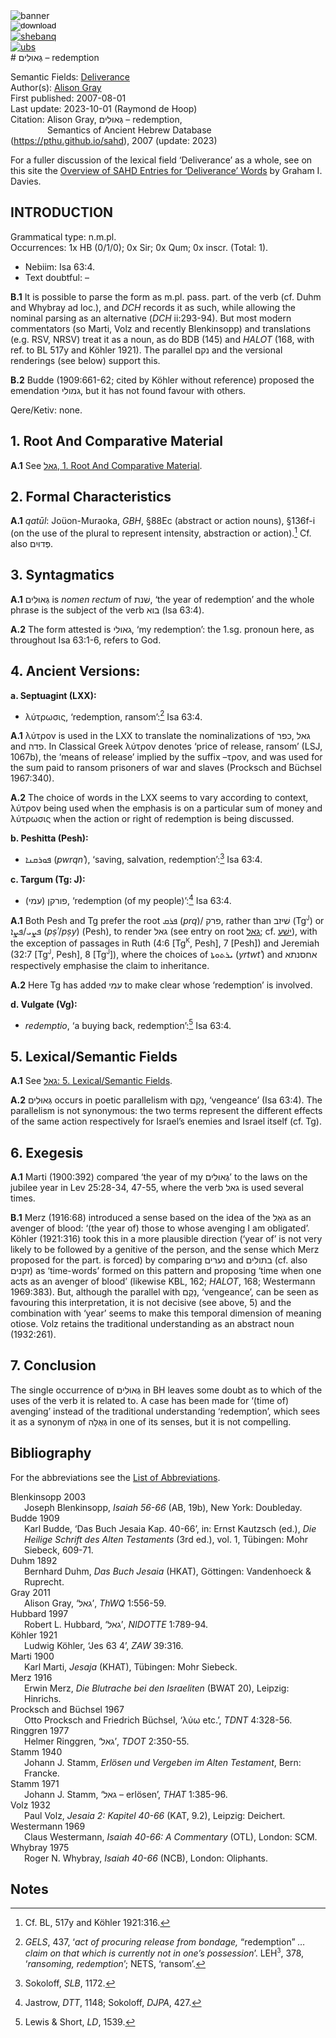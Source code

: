 <html><body><img id="banner" src="/sahd/images/banners/banner.png" alt="banner" /></body></html>

<div><input id="download" title="Download/print the document" type="image" onclick="print_document()" src="/sahd/images/icons/download3.png" alt="download" /></div><div><a id="shebanq" title="Word in SHEBANQ" href="https://shebanq.ancient-data.org/hebrew/word?id=1GAWLJMn" target="_blank"><img src="/sahd/images/icons/shebanq.png" alt="shebanq"></a></div><div><a id="ubs" title="Word in Semantic Dictionary of Biblical Hebrew" href="https://semanticdictionary.org/semdic.php?databaseType=SDBH&language=en&lemma=גְּאוּלִים&startPage=1" target="_blank"><img src="/sahd/images/icons/ubs.png" alt="ubs"></a></div># גְּאוּלִים – redemption

Semantic Fields:
[Deliverance](../semantic_fields/deliverance.md)&nbsp;&nbsp;&nbsp;<br>Author(s):
[Alison Gray](../contributors/alison_gray.md)<br>
First published: 2007-08-01<br>Last update: 2023-10-01 (Raymond de Hoop) <br>Citation: Alison Gray, גְּאוּלִים – redemption, <br>                    &nbsp;&nbsp;&nbsp;&nbsp;&nbsp;&nbsp;&nbsp;&nbsp;&nbsp;&nbsp;&nbsp;&nbsp;&nbsp;&nbsp;                    Semantics of Ancient Hebrew Database (https://pthu.github.io/sahd), 2007 (update: 2023)



For a fuller discussion of the lexical field ‘Deliverance’ as a whole, see on this site the 
<a href="/sahd/miscellaneous/overview_deliverance/">Overview
of SAHD Entries for ‘Deliverance’ Words</a> by Graham I. Davies.

## INTRODUCTION

Grammatical type: n.m.pl.  
Occurrences: 1x HB (0/1/0); 0x Sir; 0x Qum; 0x inscr. (Total: 1).

* Nebiim: Isa 63:4.
* Text doubtful: –


<b>B.1</b>  It is possible to parse the form as m.pl. pass. part. of the verb (cf. Duhm and Whybray ad loc.), and <i>DCH</i> records it as such, while allowing the nominal parsing as an alternative (<i>DCH</i> ii:293-94). But most modern commentators (so Marti, Volz and recently Blenkinsopp) and translations (e.g. RSV, NRSV) treat it as a noun, as do BDB (145) and <i>HALOT</i> (168, with ref. to BL 517y and Köhler 1921). The
parallel <span dir="rtl" lang="he">נקם</span> and the versional renderings (see below) support this.

<b>B.2</b>  Budde (1909:661-62; cited by Köhler without reference) proposed the emendation <span dir="rtl" lang="he">גמולי</span>, but it has not found favour with others.

Qere/Ketiv: none.

## 1. Root And Comparative Material

<b>A.1</b> 
See <a href="https://pthu.github.io/sahd/words/to_redeem/#1-root-and-comparative-material"><span dir="rtl" lang="he">גאל</span>, 1. Root And Comparative Material</a>.


## 2. Formal Characteristics

<b>A.1</b>  <i>qatūl</i>: Joüon-Muraoka, <i>GBH</i>, §88Ec (abstract or action nouns),
§136f-i (on the use of the plural to represent intensity, abstraction or action).[^1] Cf. also <span dir="rtl" lang="he">פְּדוּיִם</span>.

[^1]: Cf. BL, 517y and Köhler 1921:316.


## 3. Syntagmatics


<b>A.1</b>  <span dir="rtl" lang="he">גְּאוּלִים</span> is <i>nomen rectum</i> of <span dir="rtl" lang="he">שׁנת</span>, ‘the year of redemption’ and the whole phrase is the subject of the verb <span dir="rtl" lang="he">בוא</span> (Isa 63:4).

<b>A.2</b>  The form attested is <span dir="rtl" lang="he">גאולי</span>, ‘my redemption’: the 1.sg. pronoun here, as throughout Isa 63:1-6, refers to God.

## 4. Ancient Versions:

<b> a. Septuagint (LXX):</b>

* λύτρωσις, ‘redemption, ransom’:[^2] Isa 63:4.

[^2]: <i>GELS</i>, 437, ‘<i>act of procuring release from bondage,</i> “redemption” <i> … claim on that which is currently not in one’s possession</i>’. LEH<sup><small>3</small></sup>, 378, ‘<i>ransoming, redemption</i>’; NETS, ‘ransom’.

<b>A.1</b>  λύτρον is used in the LXX to translate the nominalizations of <span dir="rtl" lang="he">כפר</span>,
<span dir="rtl" lang="he">גאל</span> and <span dir="rtl" lang="he">פדה</span>. In Classical Greek λύτρον denotes ‘price of release, ransom’ (LSJ, 1067b), the ‘means of release’ implied by the suffix –τρον, and was used for the sum paid to ransom prisoners of war and slaves (Procksch and Büchsel 1967:340).

<b>A.2</b>  The choice of words in the LXX seems to vary according to context, λύτρον being used when the emphasis is on a particular sum of money and λύτρωσις when the action or right of redemption is being discussed.

<b>b. Peshitta (Pesh):</b>

* <span dir="rtl">ܦܘܪܩܢܐ</span>
(<i>pwrqnʾ</i>), ‘saving, salvation, redemption’:[^3] Isa 63:4.

[^3]: Sokoloff, <i>SLB</i>, 1172.

<b>c. Targum (Tg: J):</b>

* <span dir="rtl" lang="he">פורקן (עמי)</span>,
‘redemption (of my people)’:[^4] Isa 63:4.

[^4]: Jastrow, <i>DTT</i>, 1148; Sokoloff, <i>DJPA</i>, 427.

<b>A.1</b>  Both Pesh and Tg prefer the root ܦܪܩ (<i>prq</i>)/ פרק, rather than <span dir="rtl" lang="he">שׁיזב</span> (Tg<sup><small>J</small></sup>) or <span dir="rtl">ܦܨܝ/ܦܨܐ</span> 
(<i>pṣʾ</i>/<i>pṣy</i>) (Pesh), to render גאל 
(see entry on root <a href="https://pthu.github.io/sahd/words/to_redeem/"><span dir="rtl" lang="he">גאל</span></a>; cf. <a href="https://pthu.github.io/sahd/words/to_save%2C_help/"><span dir="rtl" lang="he">ישׁע</span></a>), 
with the exception of passages in Ruth (4:6 [Tg<sup><small>K</small></sup>, Pesh], 7 [Pesh]) and Jeremiah (32:7 [Tg<sup><small>J</small></sup>, Pesh], 8 [Tg<sup><small>J</small></sup>]), where the choices of 
<span dir="rtl">ܝܪܬܘܬܐ</span>
(<i>yrtwtʾ</i>) 
and <span dir="rtl" lang="he">אחסנתא</span> respectively emphasise the claim to inheritance.


<b>A.2</b>  Here Tg has added עמי to make clear whose ‘redemption’ is
    involved.


<b>d. Vulgate (Vg):</b>

* <i>redemptio</i>, ‘a buying back, redemption’:[^5] Isa 63:4.

[^5]: Lewis & Short, <i>LD</i>, 1539.

## 5. Lexical/Semantic Fields

<b>A.1</b>  See
<a href="https://pthu.github.io/sahd/words/to_redeem/#5-lexicalsemantic-fields"><span dir="rtl" lang="he">גאל</span>: 5. Lexical/Semantic Fields</a>.


<b>A.2</b>  <span dir="rtl" lang="he">גְּאוּלִים</span> occurs in poetic parallelism with <span dir="rtl" lang="he">נָקָם</span>, ‘vengeance’ (Isa
63:4). The parallelism is not synonymous: the two terms represent the
different effects of the same action respectively for Israel’s enemies
and Israel itself (cf. Tg).

## 6. Exegesis


<b>A.1</b>  Marti (1900:392) compared ‘the year of my <span dir="rtl" lang="he">גְּאוּלִים</span>’ to the laws on the jubilee year in Lev 25:28-34, 47-55, where the verb <span dir="rtl" lang="he">גאל</span> is used several times.


<b>B.1</b>  Merz (1916:68) introduced a sense based on the idea of the <span dir="rtl" lang="he">גֹּאֵל</span>
as an avenger of blood: ‘(the year of) those to whose avenging I am
obligated’. Köhler (1921:316) took this in a more plausible direction
(‘year of’ is not very likely to be followed by a genitive of the
person, and the sense which Merz proposed for the part. is forced) by
comparing <span dir="rtl" lang="he">נערים</span> and <span dir="rtl" lang="he">בתולים</span> (cf. also <span dir="rtl" lang="he">זקנים</span>) as ‘time-words’ formed on
this pattern and proposing ‘time when one acts as an avenger of blood’
(likewise KBL, 162; <i>HALOT</i>, 168; Westermann 1969:383). But, although the parallel with
<span dir="rtl" lang="he">נָקָם</span>, ‘vengeance’, can be seen as favouring this interpretation, it is
not decisive (see above, 5) and the combination with ‘year’ seems to
make this temporal dimension of meaning otiose. Volz retains the
traditional understanding as an abstract noun 
(1932:261).

## 7. Conclusion

The single occurrence of <span dir="rtl" lang="he">גְּאוּלִים</span> in BH leaves some doubt as to which of the uses of the verb it is related to. A case has been made for ‘(time of) avenging’ instead of the traditional understanding ‘redemption’, 
which sees it as a synonym of <span dir="rtl" lang="he">גְּאֻלָּה</span> in one of its
senses, but it is not compelling.

## Bibliography

For the abbreviations see the 
<a href="/sahd/store/abbreviations/">List of Abbreviations</a>.


<div style="padding-left: 22px; text-indent: -22px;">
Blenkinsopp 2003
<br>
Joseph Blenkinsopp, <i>Isaiah 56-66</i> (AB, 19b), New York: Doubleday.
</div>

<div style="padding-left: 22px; text-indent: -22px;">
Budde 1909
<br>
Karl Budde, ‘Das Buch Jesaia Kap. 40-66’, in: Ernst Kautzsch (ed.), <i>Die
Heilige Schrift des Alten Testaments</i> (3rd ed.), vol. 1, Tübingen: Mohr
Siebeck, 609-71.
</div>

<div style="padding-left: 22px; text-indent: -22px;">
Duhm 1892
<br>
Bernhard Duhm, <i>Das Buch Jesaia</i> (HKAT), Göttingen: Vandenhoeck &
Ruprecht.
</div>

<div style="padding-left: 22px; text-indent: -22px;">
Gray 2011
<br>
Alison Gray, ‘גאל’, <i>ThWQ</i> 1:556-59.
</div>

<div style="padding-left: 22px; text-indent: -22px;">
Hubbard 1997
<br>
Robert L. Hubbard, ‘גאל’, <i>NIDOTTE</i> 1:789-94.
</div>

<div style="padding-left: 22px; text-indent: -22px;">
Köhler 1921
<br>
Ludwig Köhler, ‘Jes 63 4’, <i>ZAW</i> 39:316.
</div>

<div style="padding-left: 22px; text-indent: -22px;">
Marti 1900
<br>
Karl Marti, <i>Jesaja</i> (KHAT), Tübingen: Mohr Siebeck.
</div>

<div style="padding-left: 22px; text-indent: -22px;">
Merz 1916
<br>
Erwin Merz, <i>Die Blutrache bei den Israeliten</i> (BWAT 20), Leipzig:
Hinrichs.
</div>

<div style="padding-left: 22px; text-indent: -22px;">
Procksch and Büchsel 1967
<br>
Otto Procksch and Friedrich Büchsel, ‘λύω etc.’, <i>TDNT</i> 4:328-56.
</div>

<div style="padding-left: 22px; text-indent: -22px;">
Ringgren 1977
<br>
Helmer Ringgren, ‘גאל’, <i>TDOT</i> 2:350-55.
</div>

<div style="padding-left: 22px; text-indent: -22px;">
Stamm 1940
<br>
Johann J. Stamm, <i>Erlösen und Vergeben im Alten Testament</i>, Bern: Francke.
</div>

<div style="padding-left: 22px; text-indent: -22px;">
Stamm 1971
<br>
Johann J. Stamm, ‘גאל – erlösen’, <i>THAT</i> 1:385-96.
</div>

<div style="padding-left: 22px; text-indent: -22px;">
Volz 1932
<br>
Paul Volz, <i>Jesaia 2: Kapitel 40-66</i> (KAT, 9.2), Leipzig: Deichert.
</div>

<div style="padding-left: 22px; text-indent: -22px;">
Westermann 1969
<br>
Claus Westermann, <i>Isaiah 40-66: A Commentary</i> (OTL), London: SCM.
</div>

<div style="padding-left: 22px; text-indent: -22px;">
Whybray 1975
<br>
Roger N. Whybray, <i>Isaiah 40-66</i> (NCB), London: Oliphants.
</div>

## Notes



